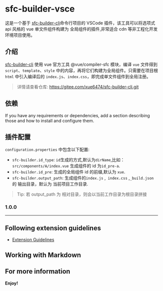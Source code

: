 # sfc-builder-vsce

这是一个基于 [sfc-builder-cli](https://gitee.com/xue6474/sfc-builder-cli.git)命令行项目的 VSCode 插件，该工具可以将选项式 api 风格的 vue 单文件组件构建为 全局组件的插件,非常适合 cdn 等非工程化开发环境项目使用。

## 介绍

[sfc-builder-cli](https://gitee.com/xue6474/sfc-builder-cli.git) 使用 vue 官方工具 @vue/compiler-sfc 模块，编译 `vue` 文件得到 `script`、`template`、`style` 中的内容，再将它们构建为全局组件。只需要在项目根 `html` 中引入编译后的 `index.js`、`index.css`，即完成单文件组件到全局注册。

> 详情请查看仓库: https://gitee.com/xue6474/sfc-builder-cli.git

## 依赖

If you have any requirements or dependencies, add a section describing those and how to install and configure them.

## 插件配置

`configuration.properties` 中包含以下配置:

- `sfc-builder.id_type`: `id`生成的方式,默认为`dirName`,比如：`src/components/A/index.vue` 生成组件的 id 为`id_pre-a`.
- `sfc-builder.id_pre`: 生成的全局组件 id 的前缀,默认为 `xue`.
- `sfc-builder.output_path`: 生成组件的`index.js` ,` index.css` ,`_build.json`的 输出目录，默认为 当前项目工作目录.

> Tip: 若 output_path 为 相对目录，则会以当前工作目录为根目录拼接

### 1.0.0

---

## Following extension guidelines

- [Extension Guidelines](https://code.visualstudio.com/api/references/extension-guidelines)

## Working with Markdown

## For more information

**Enjoy!**
